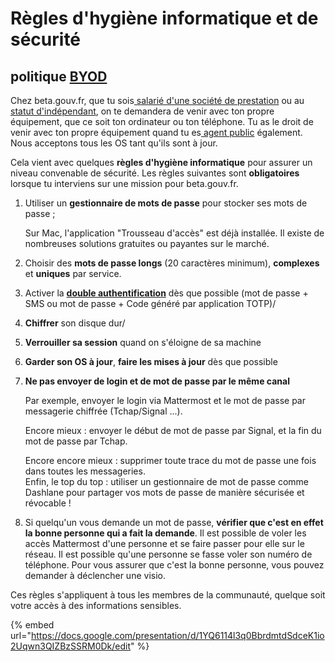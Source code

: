 # Règles d'hygiène informatique et de sécurité

## politique [BYOD](https://fr.wikipedia.org/wiki/Bring\_your\_own\_device)

Chez beta.gouv.fr, que tu sois[ salarié d'une société de prestation](../../../travailler-chez-beta.gouv.fr/les-differents-statuts/salaries-des-societes-de-prestation/) ou au [statut d'indépendant](../../../travailler-chez-beta.gouv.fr/les-differents-statuts/independants-freelances/), on te demandera de venir avec ton propre équipement, que ce soit ton ordinateur ou ton téléphone. Tu as le droit de venir avec ton propre équipement quand tu es[ agent public](../../../travailler-chez-beta.gouv.fr/les-differents-statuts/fonctionnaires-et-contractuels-de-la-fonction-publique.md) également. Nous acceptons tous les OS tant qu'ils sont à jour.

Cela vient avec quelques **règles d'hygiène informatique** pour assurer un niveau convenable de sécurité. Les règles suivantes sont **obligatoires** lorsque tu interviens sur une mission pour beta.gouv.fr.

1.  Utiliser un **gestionnaire de mots de passe** pour stocker ses mots de passe ;

    Sur Mac, l'application "Trousseau d'accès" est déjà installée. Il existe de nombreuses solutions gratuites ou payantes sur le marché.
2. Choisir des **mots de passe longs** (20 caractères minimum), **complexes** et **uniques** par service.
3. Activer la [**double authentification**](https://fr.wikipedia.org/wiki/Double\_authentification) dès que possible (mot de passe + SMS ou mot de passe + Code généré par application TOTP)/
4. **Chiffrer** son disque dur/
5. **Verrouiller sa session** quand on s'éloigne de sa machine
6. **Garder son OS à jour**, **faire les mises à jour** dès que possible
7.  **Ne pas envoyer de login et de mot de passe par le même canal**

    Par exemple, envoyer le login via Mattermost et le mot de passe par messagerie chiffrée (Tchap/Signal ...).

    Encore mieux : envoyer le début de mot de passe par Signal, et la fin du mot de passe par Tchap.

    Encore encore mieux : supprimer toute trace du mot de passe une fois dans toutes les messageries.\
    Enfin, le top du top : utiliser un gestionnaire de mot de passe comme Dashlane pour partager vos mots de passe de manière sécurisée et révocable !
8. Si quelqu'un vous demande un mot de passe, **vérifier que c'est en effet la bonne personne qui a fait la demande**. Il est possible de voler les accès Mattermost d'une personne et se faire passer pour elle sur le réseau. Il est possible qu'une personne se fasse voler son numéro de téléphone. Pour vous assurer que c'est la bonne personne, vous pouvez demander à déclencher une visio.

Ces règles s'appliquent à tous les membres de la communauté, quelque soit votre accès à des informations sensibles.

{% embed url="https://docs.google.com/presentation/d/1YQ6114l3q0BbrdmtdSdceK1io2Uqwn3QIZBzSSRM0Dk/edit" %}
